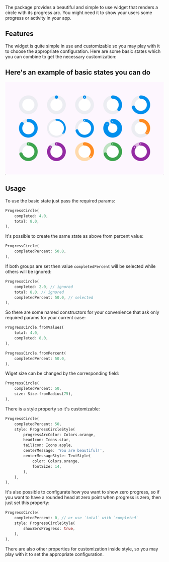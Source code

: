 The package provides a beautiful and simple to use widget that renders
a circle with its progress arc. You might need it to show your users 
some progress or activity in your app.

## Features

The widget is quite simple in use and customizable
so you may play with it to choose the appropriate configuration.
Here are some basic states which you can combine to get the necessary customization:

## Here's an example of basic states you can do
![UI Example](example.png)

## Usage

To use the basic state just pass the required params:

```dart
ProgressCircle(
    completed: 4.0,
    total: 8.0,
),
```

It's possible to create the same state as above from percent value:

```dart
ProgressCircle(
    completedPercent: 50.0,
),
```

If both groups are set
then value `completedPercent` will be selected
while others will be ignored:

```dart
ProgressCircle(
    completed: 2.0, // ignored
    total: 8.0, // ignored
    completedPercent: 50.0, // selected
),
```

So there are some named constructors for your convenience
that ask only required params for your current case:

```dart
ProgressCircle.fromValues(
    total: 4.0,
    completed: 8.0,
),
```

```dart
ProgressCircle.fromPercent(
    completedPercent: 50.0,
),
```

Wiget size can be changed by the corresponding field:

```dart
ProgressCircle(
    completedPercent: 50,
    size: Size.fromRadius(75),
),
```

There is a style property so it's customizable:

```dart
ProgressCircle(
    completedPercent: 50,
    style: ProgressCircleStyle(
        progressArcColor: Colors.orange,
        headIcon: Icons.star,
        tailIcon: Icons.apple,
        centerMessage: 'You are beautiful!',
        centerMessageStyle: TextStyle(
            color: Colors.orange,
            fontSize: 14,
        ),
    ),
),
```

It's also possible to configurate how you want to show zero progress,
so if you want to have a rounded head at zero point when progress is zero,
then just set this property:

```dart
ProgressCircle(
    completedPercent: 0, // or use `total` with `completed`
    style: ProgressCircleStyle(
        showZeroProgress: true,
    ),
),
```

There are also other properties for customization inside style,
so you may play with it to set the appropriate configuration.
